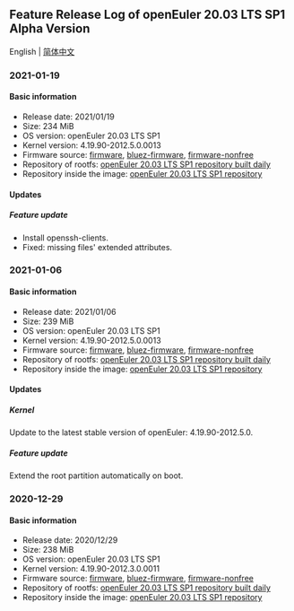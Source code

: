 ## Feature Release Log of openEuler 20.03 LTS SP1 Alpha Version

English | [简体中文](./changelog-20.03-LTS-SP1.md)

### 2021-01-19

#### Basic information

- Release date: 2021/01/19
- Size: 234 MiB
- OS version: openEuler 20.03 LTS SP1
- Kernel version: 4.19.90-2012.5.0.0013
- Firmware source: [firmware](https://github.com/raspberrypi/firmware), [bluez-firmware](https://github.com/RPi-Distro/bluez-firmware), [firmware-nonfree](https://github.com/RPi-Distro/firmware-nonfree)
- Repository of rootfs: [openEuler 20.03 LTS SP1 repository built daily](http://119.3.219.20:82/openEuler:/20.03:/LTS:/SP1/standard_aarch64/aarch64/)
- Repository inside the image: [openEuler 20.03 LTS SP1 repository](https://gitee.com/src-openeuler/openEuler-repos/blob/openEuler-20.03-LTS-SP1/generic.repo)

#### Updates

##### Feature update

- Install openssh-clients.
- Fixed: missing files' extended attributes.

### 2021-01-06

#### Basic information

- Release date: 2021/01/06
- Size: 239 MiB
- OS version: openEuler 20.03 LTS SP1
- Kernel version: 4.19.90-2012.5.0.0013
- Firmware source: [firmware](https://github.com/raspberrypi/firmware), [bluez-firmware](https://github.com/RPi-Distro/bluez-firmware), [firmware-nonfree](https://github.com/RPi-Distro/firmware-nonfree)
- Repository of rootfs: [openEuler 20.03 LTS SP1 repository built daily](http://119.3.219.20:82/openEuler:/20.03:/LTS:/SP1/standard_aarch64/aarch64/)
- Repository inside the image: [openEuler 20.03 LTS SP1 repository](https://gitee.com/src-openeuler/openEuler-repos/blob/openEuler-20.03-LTS-SP1/generic.repo)

#### Updates

##### Kernel

Update to the latest stable version of openEuler: 4.19.90-2012.5.0.

##### Feature update

Extend the root partition automatically on boot.

### 2020-12-29

#### Basic information

- Release date: 2020/12/29
- Size: 238 MiB
- OS version: openEuler 20.03 LTS SP1
- Kernel version: 4.19.90-2012.3.0.0011
- Firmware source: [firmware](https://github.com/raspberrypi/firmware), [bluez-firmware](https://github.com/RPi-Distro/bluez-firmware), [firmware-nonfree](https://github.com/RPi-Distro/firmware-nonfree)
- Repository of rootfs: [openEuler 20.03 LTS SP1 repository built daily](http://119.3.219.20:82/openEuler:/20.03:/LTS:/SP1/standard_aarch64/aarch64/)
- Repository inside the image: [openEuler 20.03 LTS SP1 repository](https://gitee.com/src-openeuler/openEuler-repos/blob/openEuler-20.03-LTS-SP1/generic.repo)